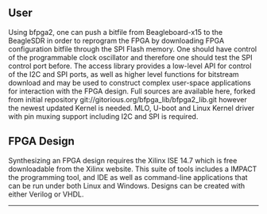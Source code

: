
## User
Using bfpga2, one can push a bitfile from Beagleboard-x15 to the BeagleSDR in order to reprogram the FPGA by downloading FPGA configuration bitfile through the SPI Flash memory. One should have control of the programmable clock oscillator and therefore one should test the SPI control port before. The access library provides a low-level API for control of the I2C and SPI ports, as well as higher level functions for bitstream download and may be used to construct complex user-space applications for interaction with the FPGA design. Full sources are available here, forked from initial repository git://gitorious.org/bfpga_lib/bfpga2_lib.git
however the newest updated Kernel is needed. MLO, U-boot and Linux Kernel driver with pin muxing support including I2C and SPI is required.

## FPGA Design
Synthesizing an FPGA design requires the Xilinx ISE 14.7 which is free downloadable from the Xilinx website.
This suite of tools includes a IMPACT the programming tool, and IDE as well as command-line applications that can be run under both Linux and Windows.
Designs can be created with either Verilog or VHDL.


------
